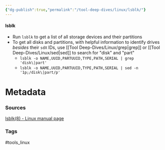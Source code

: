 ```yaml
---
{"dg-publish":true,"permalink":"/tool-deep-dives/linux/lsblk/"}
---
```


#### lsblk
- Run `lsblk` to get a list of all storage devices and their partitions
- To get all disks and partitions, with helpful information to identify drives *besides* their `sdX` IDs, use [[Tool Deep-Dives/Linux/grep\|grep]] or [[Tool Deep-Dives/Linux/sed\|sed]] to search for "disk" and "part"
	- `lsblk -o NAME,UUID,PARTUUID,TYPE,PATH,SERIAL | grep 'disk\|part'`
	- `lsblk -o NAME,UUID,PARTUUID,TYPE,PATH,SERIAL | sed -n '1p;/disk\|part/p'`






# Metadata

### Sources
[lsblk(8) - Linux manual page](https://man7.org/linux/man-pages/man8/lsblk.8.html)
### Tags
#tools_linux 